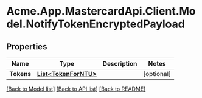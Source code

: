 # Acme.App.MastercardApi.Client.Model.NotifyTokenEncryptedPayload

## Properties

Name | Type | Description | Notes
------------ | ------------- | ------------- | -------------
**Tokens** | [**List&lt;TokenForNTU&gt;**](TokenForNTU.md) |  | [optional] 

[[Back to Model list]](../README.md#documentation-for-models) [[Back to API list]](../README.md#documentation-for-api-endpoints) [[Back to README]](../README.md)

